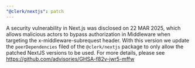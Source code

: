```yaml
---
"@clerk/nextjs": patch
---
```


A security vulnerability in Next.js was disclosed on 22 MAR 2025, which allows malicious actors to bypass authorization in Middleware when targeting the x-middleware-subrequest header. With this version we update the `peerDependencies` filed of the `@clerk/nextjs` package to only allow the patched NextJS versions to be used. For more details, please see https://github.com/advisories/GHSA-f82v-jwr5-mffw
